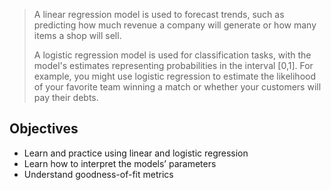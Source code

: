 > A linear regression model is used to forecast trends, such as predicting how much revenue a company will generate or how many items a shop will sell.
> 
> A logistic regression model is used for classification tasks, with the model's estimates representing probabilities in the interval [0,1]. For example, you might use logistic regression to estimate the likelihood of your favorite team winning a match or whether your customers will pay their debts.

## Objectives
- Learn and practice using linear and logistic regression
- Learn how to interpret the models’ parameters
- Understand goodness-of-fit metrics

